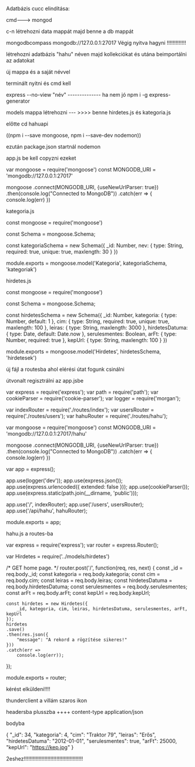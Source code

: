 Adatbázis cucc elindítása:

cmd---> mongod

c-n létrehozni data mappát majd benne a db mappát

mongodbcompass mongodb://127.0.0.1:27017 Végig nyitva hagyni !!!!!!!!!!!!!

létrehozni adatbázis "hahu" néven majd kollekciókat és utána beimportálni az adatokat

új mappa és a saját névvel

terminált nyitni és cmd kell

express --no-view "név" -------------- ha nem jó npm i -g express-generator

models mappa létrehozni --- >>>> benne hirdetes.js és kategoria.js

előtte cd hahuapi

((npm i --save mongoose, npm i --save-dev nodemon))

ezután package.json startnál nodemon

app.js be kell copyzni ezeket

var mongoose = require('mongoose')
const MONGODB_URI = 'mongodb://127.0.0.1:27017'

mongoose
    .connect(MONGODB_URI, {useNewUrlParser: true})
    .then(console.log("Connected to MongoDB"))
    .catch(err => {
        console.log(err)
    })


kategoria.js

const mongoose = require('mongoose')

const Schema = mongoose.Schema;

const kategoriaSchema = new Schema({
    _id: Number,
    nev: {
        type: String,
        required: true,
        unique: true,
        maxlength: 30
    }
})

module.exports = mongoose.model('Kategoria', kategoriaSchema, 'kategoriak')

hirdetes.js

const mongoose = require('mongoose')

const Schema = mongoose.Schema;

const hirdetesSchema = new Schema({
    _id: Number,
    kategoria: {
        type: Number,
        default: 1
    },
    cim: {
        type: String,
        required: true,
        unique: true,
        maxlength: 100
    },
    leiras: {
        type: String,
        maxlength: 3000
    },
    hirdetesDatuma: {
        type: Date,
        default: Date.now
    },
    serulesmentes: Boolean,
    arFt: {
        type: Number,
        required: true
    },
    kepUrl: {
        type: String,
        maxlength: 100
    }
})

module.exports = mongoose.model('Hirdetes', hirdetesSchema, 'hirdetesek')

új fájl a routesba ahol elérési útat fogunk csinálni

útvonalt regisztrálni az app.jsbe

var express = require('express');
var path = require('path');
var cookieParser = require('cookie-parser');
var logger = require('morgan');

var indexRouter = require('./routes/index');
var usersRouter = require('./routes/users');
var hahuRouter = require('./routes/hahu');

var mongoose = require('mongoose')
const MONGODB_URI = 'mongodb://127.0.0.1:27017/hahu'

mongoose
    .connect(MONGODB_URI, {useNewUrlParser: true})
    .then(console.log("Connected to MongoDB"))
    .catch(err => {
        console.log(err)
    })

var app = express();

app.use(logger('dev'));
app.use(express.json());
app.use(express.urlencoded({ extended: false }));
app.use(cookieParser());
app.use(express.static(path.join(__dirname, 'public')));

app.use('/', indexRouter);
app.use('/users', usersRouter);
app.use('/api/hahu', hahuRouter);

module.exports = app;


hahu.js a routes-ba

var express = require('express');
var router = express.Router();

var Hirdetes = require('../models/hirdetes')

/* GET home page. */
router.post('/', function(req, res, next) {
    const _id = req.body._id;
    const kategoria = req.body.kategoria;
    const cim = req.body.cim;
    const leiras = req.body.leiras;
    const hirdetesDatuma = req.body.hirdetesDatuma;
    const serulesmentes = req.body.serulesmentes;
    const arFt = req.body.arFt;
    const kepUrl = req.body.kepUrl;

    const hirdetes = new Hirdetes({
        _id, kategoria, cim, leiras, hirdetesDatuma, serulesmentes, arFt, kepUrl
    });
    hirdetes
    .save()
    .then(res.json({
        "message": "A rekord a rögzítése sikeres!"
    }))
    .catch(err => 
        console.log(err));
});

module.exports = router;

kérést elküldeni!!!!

thunderclient a villám szaros ikon

headersba plusszba ++++ content-type   application/json

bodyba

{
    "_id": 34,
    "kategoria": 4,
    "cim": "Traktor 79",
    "leiras": "Erős",
    "hirdetesDatuma": "2012-01-01",
    "serulesmentes": true,
    "arFt": 25000,
    "kepUrl": "https://kep.jpg"
}




2eshez!!!!!!!!!!!!!!!!!!!!!!!!!!!!!!!!!!!!!!!!

